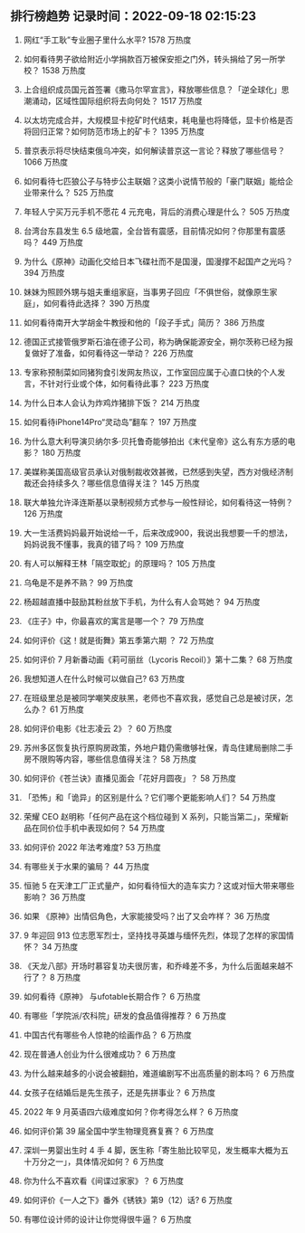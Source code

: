 
## 排行榜趋势 记录时间：2022-09-18 02:15:23
  
  1. 网红“手工耿”专业圈子里什么水平? 1578 万热度
    
  2. 如何看待男子欲给附近小学捐款百万被保安拒之门外，转头捐给了另一所学校？ 1538 万热度
    
  3. 上合组织成员国元首签署《撒马尔罕宣言》，释放哪些信息？「逆全球化」思潮涌动，区域性国际组织将去向何处？ 1517 万热度
    
  4. 以太坊完成合并，大规模显卡挖矿时代结束，耗电量也将降低，显卡价格是否将回归正常？如何防范市场上的矿卡？ 1395 万热度
    
  5. 普京表示将尽快结束俄乌冲突，如何解读普京这一言论？释放了哪些信号？ 1066 万热度
    
  6. 如何看待七匹狼公子与特步公主联姻？这类小说情节般的「豪门联姻」能给企业带来什么？ 525 万热度
    
  7. 年轻人宁买万元手机不愿花 4 元充电，背后的消费心理是什么？ 505 万热度
    
  8. 台湾台东县发生 6.5 级地震，全台皆有震感，目前情况如何？你那里有震感吗？ 449 万热度
    
  9. 为什么《原神》动画化交给日本飞碟社而不是国漫，国漫撑不起国产之光吗？ 394 万热度
    
  10. 妹妹为照顾外甥与姐夫重组家庭，当事男子回应「不俱世俗，就像原生家庭」，如何看待此选择？ 390 万热度
    
  11. 如何看待南开大学胡金牛教授和他的「段子手式」简历？ 386 万热度
    
  12. 德国正式接管俄罗斯石油在德子公司，称为确保能源安全，朔尔茨称已经为报复做好了准备，如何看待这一举动？ 226 万热度
    
  13. 专家称预制菜如同猪狗食引发网友热议，工作室回应属于心直口快的个人发言，不针对行业或个体，如何看待此事？ 223 万热度
    
  14. 为什么日本人会认为炸鸡炸猪排下饭？ 214 万热度
    
  15. 如何看待iPhone14Pro“灵动岛”翻车？ 197 万热度
    
  16. 为什么意大利导演贝纳尔多·贝托鲁奇能够拍出《末代皇帝》这么有东方感的电影？ 180 万热度
    
  17. 美媒称美国高级官员承认对俄制裁收效甚微，已然感到失望，西方对俄经济制裁还会持续多久？哪些信息值得关注？ 145 万热度
    
  18. 联大单独允许泽连斯基以录制视频方式参与一般性辩论，如何看待这一特例？ 126 万热度
    
  19. 大一生活费妈妈最开始说给一千，后来改成900，我说出我想要一千的想法，妈妈说我不懂事，我真的错了吗？ 109 万热度
    
  20. 有人可以解释王林「隔空取蛇」的原理吗？ 105 万热度
    
  21. 乌龟是不是养不熟？ 99 万热度
    
  22. 杨超越直播中鼓励其粉丝放下手机，为什么有人会骂她？ 94 万热度
    
  23. 《庄子》中，你最喜欢的寓言是哪一个？ 79 万热度
    
  24. 如何评价《这！就是街舞》第五季第六期 ？ 72 万热度
    
  25. 如何评价 7 月新番动画《莉可丽丝（Lycoris Recoil）》第十二集？ 68 万热度
    
  26. 我想知道人在什么时候可以做自己? 63 万热度
    
  27. 在班级里总是被同学嘲笑皮肤黑，老师也不喜欢我，感觉自己总是被讨厌，怎么办？ 61 万热度
    
  28. 如何评价电影《壮志凌云 2》？ 60 万热度
    
  29. 苏州多区恢复执行原购房政策，外地户籍仍需缴够社保，青岛住建局删除二手房不限购等内容，哪些信息值得关注？ 58 万热度
    
  30. 如何评价《苍兰诀》直播见面会「花好月圆夜」？ 58 万热度
    
  31. 「恐怖」和「诡异」的区别是什么？它们哪个更能影响人们？ 54 万热度
    
  32. 荣耀 CEO 赵明称「任何产品在这个档位碰到 X 系列，只能当第二」，荣耀新品在同价位手机中表现如何？ 54 万热度
    
  33. 如何评价 2022 年法考难度? 53 万热度
    
  34. 有哪些关于水果的骗局？ 44 万热度
    
  35. 恒驰 5 在天津工厂正式量产，如何看待恒大的造车实力？这或对恒大带来哪些影响？ 36 万热度
    
  36. 如果 《原神》出情侣角色，大家能接受吗？出了又会咋样？ 36 万热度
    
  37. 9 年迎回 913 位志愿军烈士，坚持找寻英雄与缅怀先烈，体现了怎样的家国情怀？ 34 万热度
    
  38. 《天龙八部》开场时慕容复功夫很厉害，和乔峰差不多，为什么后面越来越不行了？ 8 万热度
    
  39. 如何看待《原神》 与ufotable长期合作？ 6 万热度
    
  40. 有哪些「学院派/农科院」研发的食品值得推荐？ 6 万热度
    
  41. 中国古代有哪些令人惊艳的绘画作品？ 6 万热度
    
  42. 现在普通人创业为什么很难成功？ 6 万热度
    
  43. 为什么越来越多的小说会被翻拍，难道编剧写不出高质量的剧本吗？ 6 万热度
    
  44. 女孩子在结婚后是先生孩子，还是先拼事业？ 6 万热度
    
  45. 2022 年 9 月英语四六级难度如何？你考得怎么样？ 6 万热度
    
  46. 如何评价第 39 届全国中学生物理竞赛复赛？ 6 万热度
    
  47. 深圳一男婴出生时 4 手 4 脚，医生称「寄生胎比较罕见，发生概率大概为五十万分之一」，具体情况如何？ 6 万热度
    
  48. 你为什么不喜欢看《间谍过家家》？ 6 万热度
    
  49. 如何评价《一人之下》番外《锈铁》第9（12）话? 6 万热度
    
  50. 有哪位设计师的设计让你觉得很牛逼？ 6 万热度
    